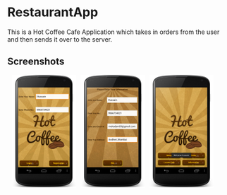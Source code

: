 # RestaurantApp
This is a Hot Coffee Cafe Application which takes in orders from the user and then sends it over to the server.

## Screenshots
<div style="display:flex;" >
<img style="margin-left:10px;" src="screenshots/screen1.png" width="29%" >
<img style="margin-left:10px;" src="screenshots/screen2.png" width="29%" >
<img style="margin-left:10px;" src="screenshots/screen3.png" width="29%" >

</div>
